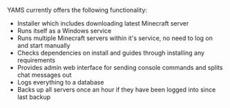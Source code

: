 YAMS currently offers the following functionality:

  * Installer which includes downloading latest Minecraft server
  * Runs itself as a Windows service
  * Runs multiple Minecraft servers within it's service, no need to log on and start manually
  * Checks dependencies on install and guides through installing any requirements
  * Provides admin web interface for sending console commands and splits chat messages out
  * Logs everything to a database
  * Backs up all servers once an hour if they have been logged into since last backup